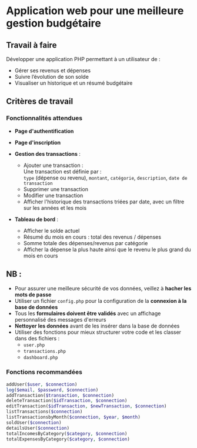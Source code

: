 # Application web pour une meilleure gestion budgétaire

## Travail à faire

Développer une application PHP permettant à un utilisateur de :

- Gérer ses revenus et dépenses  
- Suivre l’évolution de son solde  
- Visualiser un historique et un résumé budgétaire  

## Critères de travail

### Fonctionnalités attendues

- **Page d'authentification**
- **Page d'inscription**
- **Gestion des transactions** :
  - Ajouter une transaction :  
    Une transaction est définie par :  
    `type` (dépense ou revenu), `montant`, `catégorie`, `description`, `date de transaction`
  - Supprimer une transaction  
  - Modifier une transaction  
  - Afficher l'historique des transactions triées par date, avec un filtre sur les années et les mois

- **Tableau de bord** :
  - Afficher le solde actuel  
  - Résumé du mois en cours : total des revenus / dépenses  
  - Somme totale des dépenses/revenus par catégorie  
  - Afficher la dépense la plus haute ainsi que le revenu le plus grand du mois en cours  

## NB :

- Pour assurer une meilleure sécurité de vos données, veillez à **hacher les mots de passe**
- Utiliser un fichier `config.php` pour la configuration de la **connexion à la base de données**
- Tous les **formulaires doivent être validés** avec un affichage personnalisé des messages d'erreurs
- **Nettoyer les données** avant de les insérer dans la base de données
- Utiliser des fonctions pour mieux structurer votre code et les classer dans des fichiers :
  - `user.php`
  - `transactions.php`
  - `dashboard.php`

### Fonctions recommandées

```php
addUser($user, $connection)
log($email, $password, $connection)
addTransaction($transaction, $connection)
deleteTransaction($idTransaction, $connection)
editTransaction($idTransaction, $newTransaction, $connection)
listTransactions($connection)
listTransactionsbyMonth($connection, $year, $month)
soldUser($connection)
detailsUser($connection)
totalIncomesByCategory($category, $connection)
totalExpensesByCategory($category, $connection)
